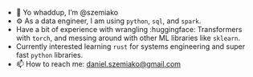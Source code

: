 - 👋 Yo whaddup, I’m @szemiako
- ⚙️ As a data engineer, I am using `python`, `sql`, and `spark`.
- Have a bit of experience with wrangling :huggingface: Transformers with `torch`, and messing around with other ML libraries like `sklearn`.
- Currently interested learning `rust` for systems engineering and super fast `python` libraries.
- 📫 How to reach me: daniel.szemiako@gmail.com

<!---
szemiako/szemiako is a ✨ special ✨ repository because its `README.md` (this file) appears on your GitHub profile.
You can click the Preview link to take a look at your changes.
--->
